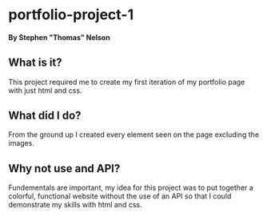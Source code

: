 # portfolio-project-1

#### By Stephen "Thomas" Nelson

## What is it?

This project required me to create my first iteration of my portfolio page with just html and css.

## What did I do?

From the ground up I created every element seen on the page excluding the images.

## Why not use and API?

Fundementals are important, my idea for this project was to put together a colorful, functional website without the use of an API so that I could demonstrate my skills with html and css.

